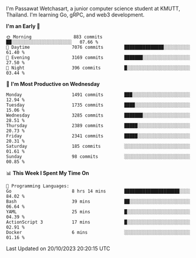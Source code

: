 
I'm Passawat Wetchasart, a junior computer science student at KMUTT, Thailand. I'm learning Go, gRPC, and web3 development.



<!--START_SECTION:waka-->
**I'm an Early 🐤** 

```text
🌞 Morning                883 commits         ██░░░░░░░░░░░░░░░░░░░░░░░   07.66 % 
🌆 Daytime                7076 commits        ███████████████░░░░░░░░░░   61.40 % 
🌃 Evening                3169 commits        ███████░░░░░░░░░░░░░░░░░░   27.50 % 
🌙 Night                  396 commits         █░░░░░░░░░░░░░░░░░░░░░░░░   03.44 % 
```
📅 **I'm Most Productive on Wednesday** 

```text
Monday                   1491 commits        ███░░░░░░░░░░░░░░░░░░░░░░   12.94 % 
Tuesday                  1735 commits        ████░░░░░░░░░░░░░░░░░░░░░   15.06 % 
Wednesday                3285 commits        ███████░░░░░░░░░░░░░░░░░░   28.51 % 
Thursday                 2389 commits        █████░░░░░░░░░░░░░░░░░░░░   20.73 % 
Friday                   2341 commits        █████░░░░░░░░░░░░░░░░░░░░   20.31 % 
Saturday                 185 commits         ░░░░░░░░░░░░░░░░░░░░░░░░░   01.61 % 
Sunday                   98 commits          ░░░░░░░░░░░░░░░░░░░░░░░░░   00.85 % 
```


📊 **This Week I Spent My Time On** 

```text
💬 Programming Languages: 
Go                       8 hrs 14 mins       █████████████████████░░░░   84.02 % 
Bash                     39 mins             ██░░░░░░░░░░░░░░░░░░░░░░░   06.64 % 
YAML                     25 mins             █░░░░░░░░░░░░░░░░░░░░░░░░   04.39 % 
ActionScript 3           17 mins             █░░░░░░░░░░░░░░░░░░░░░░░░   02.91 % 
Docker                   6 mins              ░░░░░░░░░░░░░░░░░░░░░░░░░   01.16 % 
```


 Last Updated on 20/10/2023 20:20:15 UTC
<!--END_SECTION:waka-->

<!--
**markpassawat/markpassawat** is a ✨ _special_ ✨ repository because its `README.md` (this file) appears on your GitHub profile.

Here are some ideas to get you started:

- 🔭 I’m currently working on ...
- 🌱 I’m currently learning ...
- 👯 I’m looking to collaborate on ...
- 🤔 I’m looking for help with ...
- 💬 Ask me about ...
- 📫 How to reach me: ...
- 😄 Pronouns: He/Him
- ⚡ Fun fact: ...
-->

